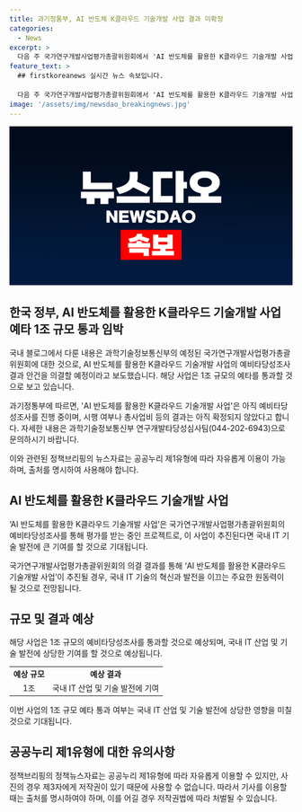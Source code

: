 ```yaml
---
title: 과기정통부, AI 반도체 K클라우드 기술개발 사업 결과 미확정
categories:
  - News
excerpt: >
  다음 주 국가연구개발사업평가총괄위원회에서 'AI 반도체를 활용한 K클라우드 기술개발 사업'의 예비타당성조사 결과를 의결할 예정. 1조 규모의 예타가 임박하다는 소식에 관심이 쏠리고 있다. 이에 대한 확정된 결과는 아직 없으나, 사업의 시행 여부와 총사업비 등에 대한 결정이 예정되어 있다. 기대감이 높아지는 가운데, 사업에 대한 논의와 기대가 뜨거운 상황이다.
feature_text: >
  ## firstkoreanews 실시간 뉴스 속보입니다.

  다음 주 국가연구개발사업평가총괄위원회에서 'AI 반도체를 활용한 K클라우드 기술개발 사업'의 예비타당성조사 결과를 의결할 예정. 1조 규모의 예타가 임박하다는 소식에 관심이 쏠리고 있다. 이에 대한 확정된 결과는 아직 없으나, 사업의 시행 여부와 총사업비 등에 대한 결정이 예정되어 있다. 기대감이 높아지는 가운데, 사업에 대한 논의와 기대가 뜨거운 상황이다.
image: '/assets/img/newsdao_breakingnews.jpg'
---
```


<p><img src="/assets/img/newsdao_breakingnews.jpg" alt="firstkoreanews 속보" /></p>

<h2 data-ke-size="size26">한국 정부, AI 반도체를 활용한 K클라우드 기술개발 사업 예타 1조 규모 통과 임박</h2>

<p>국내 블로그에서 다룬 내용은 과학기술정보통신부의 예정된 국가연구개발사업평가총괄위원회에 대한 것으로, AI 반도체를 활용한 K클라우드 기술개발 사업의 예비타당성조사 결과 안건을 의결할 예정이라고 보도했습니다. 해당 사업은 1조 규모의 예타를 통과할 것으로 보고 있습니다.</p>

<p data-ke-size="size16">과기정통부에 따르면, 'AI 반도체를 활용한 K클라우드 기술개발 사업'은 아직 예비타당성조사를 진행 중이며, 시행 여부나 총사업비 등의 결과는 아직 확정되지 않았다고 합니다. 자세한 내용은 과학기술정보통신부 연구개발타당성심사팀(044-202-6943)으로 문의하시기 바랍니다.</p>

<p>이와 관련된 정책브리핑의 뉴스자료는 공공누리 제1유형에 따라 자유롭게 이용이 가능하며, 출처를 명시하여 사용해야 합니다.</p>

<h2 data-ke-size="size26">AI 반도체를 활용한 K클라우드 기술개발 사업</h2>

<p>‘AI 반도체를 활용한 K클라우드 기술개발 사업’은 국가연구개발사업평가총괄위원회의 예비타당성조사를 통해 평가를 받는 중인 프로젝트로, 이 사업이 추진된다면 국내 IT 기술 발전에 큰 기여를 할 것으로 기대됩니다.</p>

<p data-ke-size="size16">국가연구개발사업평가총괄위원회의 의결 결과를 통해 ‘AI 반도체를 활용한 K클라우드 기술개발 사업’이 추진될 경우, 국내 IT 기술의 혁신과 발전을 이끄는 주요한 원동력이 될 것으로 전망됩니다.</p>

<h2 data-ke-size="size26">규모 및 결과 예상</h2>

<p>해당 사업은 1조 규모의 예비타당성조사를 통과할 것으로 예상되며, 국내 IT 산업 및 기술 발전에 상당한 기여를 할 것으로 예상됩니다.</p>

<table>
   <tr>
      <td style="text-align: center; height: 17px;"><b>예상 규모</b></td>
      <td style="text-align: center; height: 17px;"><b>예상 결과</b></td>
   </tr>
   <tr>
      <td style="text-align: center; height: 17px;">1조</td>
      <td style="text-align: center; height: 17px;">국내 IT 산업 및 기술 발전에 기여</td>
   </tr>
</table>

<p data-ke-size="size16">이번 사업의 1조 규모 예타 통과 여부는 국내 IT 산업 및 기술 발전에 상당한 영향을 미칠 것으로 기대됩니다.</p>

<h2 data-ke-size="size26">공공누리 제1유형에 대한 유의사항</h2>

<p>정책브리핑의 정책뉴스자료는 공공누리 제1유형에 따라 자유롭게 이용할 수 있지만, 사진의 경우 제3자에게 저작권이 있기 때문에 사용할 수 없습니다. 따라서 기사를 이용할 때는 출처를 명시하여야 하며, 이를 어길 경우 저작권법에 따라 처벌될 수 있습니다.</p>

